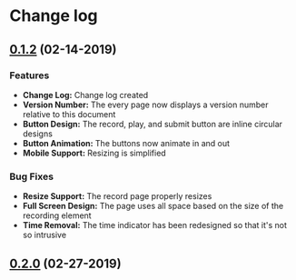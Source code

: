 # Change log

## [0.1.2](https://github.com/dreiparrent/kahani/compare/master...0.1.2) (02-14-2019)

### Features
* **Change Log:** Change log created
* **Version Number:** The every page now displays a version number relative to this document
* **Button Design:** The record, play, and submit button are inline circular designs
* **Button Animation:** The buttons now animate in and out
* **Mobile Support:** Resizing is simplified

### Bug Fixes
* **Resize Support:** The record page properly resizes
* **Full Screen Design:** The page uses all space based on the size of the recording element
* **Time Removal:** The time indicator has been redesigned so that it's not so intrusive

## [0.2.0](https://github.com/dreiparrent/kahani/compare/0.1.2...0.2.0) (02-27-2019)
